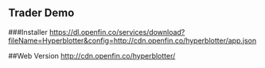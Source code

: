 ## Trader Demo

###Installer
https://dl.openfin.co/services/download?fileName=Hyperblotter&config=http://cdn.openfin.co/hyperblotter/app.json

##Web Version
http://cdn.openfin.co/hyperblotter/